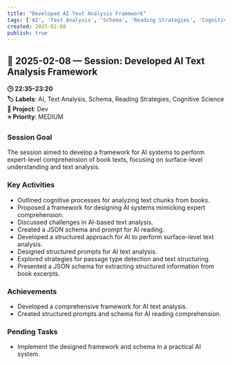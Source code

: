```yaml
---
title: "Developed AI Text Analysis Framework"
tags: ['AI', 'Text Analysis', 'Schema', 'Reading Strategies', 'Cognitive Science']
created: 2025-02-08
publish: true
---
```


## 📅 2025-02-08 — Session: Developed AI Text Analysis Framework

**🕒 22:35–23:20**  
**🏷️ Labels**: AI, Text Analysis, Schema, Reading Strategies, Cognitive Science  
**📂 Project**: Dev  
**⭐ Priority**: MEDIUM  


### Session Goal
The session aimed to develop a framework for AI systems to perform expert-level comprehension of book texts, focusing on surface-level understanding and text analysis.

### Key Activities
- Outlined cognitive processes for analyzing text chunks from books.
- Proposed a framework for designing AI systems mimicking expert comprehension.
- Discussed challenges in AI-based text analysis.
- Created a JSON schema and prompt for AI reading.
- Developed a structured approach for AI to perform surface-level text analysis.
- Designed structured prompts for AI text analysis.
- Explored strategies for passage type detection and text structuring.
- Presented a JSON schema for extracting structured information from book excerpts.

### Achievements
- Developed a comprehensive framework for AI text analysis.
- Created structured prompts and schema for AI reading comprehension.

### Pending Tasks
- Implement the designed framework and schema in a practical AI system.
